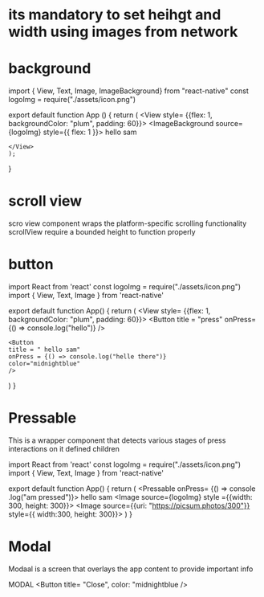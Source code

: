 # its mandatory to set heihgt and width using images from network

# background 
import { View, Text, Image, ImageBackground} from "react-native"
const logoImg = require("./assets/icon.png")

export default function App () {
    return (
    <View style= {{flex: 1, backgroundColor: "plum", padding: 60}}>
    <ImageBackground source= {logoImg} style={{ flex: 1 }}>
    <Text>hello sam</Text>
    <ImageBackground>


    </View>
    );
}

# scroll view
scro view component wraps the platform-specific scrolling functionality
scrollView require a bounded height to function properly
# button
import React from 'react'
const logoImg = require("./assets/icon.png")
import { View, Text, Image } from 'react-native'

export default function App() {
  return (
    <View style= {{flex: 1, backgroundColor: "plum", padding: 60}}>
    <Button title = "press" onPress= {() => console.log("hello")} />

    <Button
    title = " hello sam"
    onPress = {() => console.log("helle there")}
    color="midnightblue"
    />
</View>
  )
}

# Pressable
This is  a wrapper component that detects various stages of press interactions on it defined children


import React from 'react'
const logoImg = require("./assets/icon.png")
import { View, Text, Image } from 'react-native'

export default function App() {
  return (
    <View>
    <Pressable onPress= {() => console .log("am pressed")}>
      <Text> 
        <Text>hello sam  </Text>
      </Text>
      </Pressable>
      <Image source={logoImg} style ={{width: 300, height: 300}}></Image>
      <Image source={{uri: "https://picsum.photos/300"}} style={{ width:300, height: 300}}></Image>
    </View>
  )
}

# Modal 

Modaal is a screen that overlays the app content to provide important info

<Modal >
<View style ={{flex: 1, backgroundColor: "lightblue", padding:60}}>

<Text> MODAL</Text>
<Button title= "Close", color: "midnightblue  />
</View>

</Modal>


